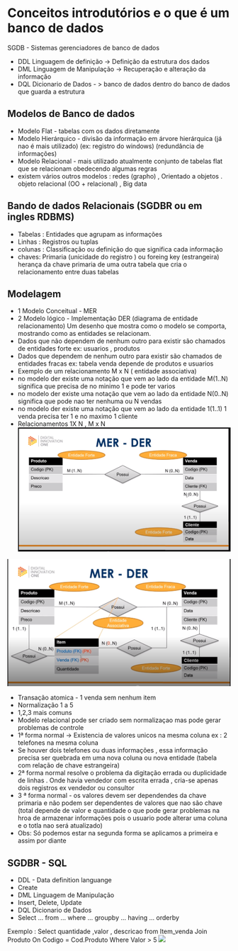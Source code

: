 # Conceitos introdutórios e o que é um banco de dados

SGDB - Sistemas gerenciadores de banco de dados 

- DDL Linguagem de definição -> Definição da estrutura dos dados  
- DML Linguagem de Manipulação -> Recuperação e alteração da informação 
- DQL Dicionario de Dados  - > banco de dados dentro do banco de dados que guarda a estrutura 

## Modelos de Banco de dados 
- Modelo Flat - tabelas com os dados diretamente 
- Modelo Hierárquico  - divisão da informação em árvore hierárquica  (já nao é mais utilizado) (ex: registro do windows) (redundância de informações) 
- Modelo Relacional - mais utilizado atualmente conjunto de tabelas flat que se relacionam obedecendo algumas regras 
- existem vários outros modelos : redes (grapho) , Orientado a objetos . objeto relacional (OO + relacional) , Big data 

## Bando de dados Relacionais (SGDBR ou em ingles RDBMS) 

- Tabelas : Entidades que agrupam as informações 
- Linhas : Registros ou tuplas 
- colunas : Classificação ou definição do que significa cada informação 
- chaves:  Primaria (unicidade do registro ) ou   foreing key (estrangeira) herança da chave primaria de uma outra tabela que cria o relacionamento entre duas tabelas 

## Modelagem 

- 1 Modelo Conceitual - MER 
- 2 Modelo lógico - Implementação 
DER (diagrama de entidade relacionamento) Um desenho que mostra como o modelo se comporta, mostrando como as entidades se relacionam. 
- Dados que não dependem de nenhum outro para existir são chamados de entidades forte ex: usuarios , produtos 
- Dados que dependem de nenhum outro para existir são chamados de entidades fracas  ex: tabela venda depende de produtos e usuarios 
- Exemplo de um relacionamento M x N  ( entidade associativa) 
- no modelo der existe uma notação que vem ao lado da entidade M(1..N) significa que precisa de no minimo 1 e pode ter varios 
- no modelo der existe uma notação que vem ao lado da entidade N(0..N) significa que pode nao ter nenhuma ou N vendas  
- no modelo der existe uma notação que vem ao lado da entidade 1(1..1) 1 venda precisa ter 1 e no maximo 1 cliente 
-  Relacionamentos 1X N , M x N 
![](https://github.com/luizrosalba/FundamentosdeArquiteturadeSistemas/blob/master/Capturar3.PNG?raw=true)

![](https://github.com/luizrosalba/FundamentosdeArquiteturadeSistemas/blob/master/333.PNG?raw=true)
- Transação atomica - 1 venda sem nenhum item 
- Normalização 1 a 5 
- 1,2,3 mais comuns 
- Modelo relacional pode ser criado sem normalizaçao mas pode gerar problemas de controle 
- 1ª forma normal -> Existencia de valores unicos na mesma coluna ex : 2 telefones na mesma coluna 
- Se houver dois telefones ou duas informações , essa informação precisa ser quebrada em uma nova coluna ou nova entidade (tabela com relação de chave estrangeira) 
- 2ª forma normal  resolve o problema da digitação errada ou duplicidade de linhas . Onde havia vendedor com escrita errada , cria-se apenas dois registros ex vendedor ou consultor 
- 3 ª forma normal - os valores devem ser dependendes da chave primaria e não podem ser dependentes de valores que nao são chave (total depende de valor e quantidade o que pode gerar problemas na hroa de armazenar informações pois o usuario pode alterar uma coluna e o totla nao será atualizado) 
-  Obs: Só podemos estar na segunda forma se aplicamos a primeira e assim por diante 

## SGDBR - SQL 

- DDL - Data definition languange 
- Create 
- DML Linguagem de Manipulação 
- Insert, Delete, Update
- DQL Dicionario de Dados
- Select ... from ... where ... groupby ... having ... orderby 

Exemplo : Select quantidade ,valor , descricao from Item_venda Join Produto On Codigo = Cod.Produto Where Valor > 5 
![](https://github.com/luizrosalba/FundamentosdeArquiteturadeSistemas)
